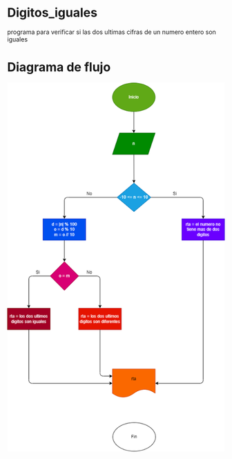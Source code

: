 # Digitos_iguales
programa para verificar si las dos ultimas cifras de un numero entero son iguales

# Diagrama de flujo

![Diagrama de flujo](digitos.png "Diagrama de flujo")